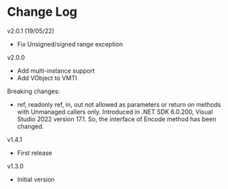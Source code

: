 Change Log
==========

v2.0.1 (19/05/22)
- Fix Unsigned/signed range exception

v2.0.0

- Add multi-instance support
- Add VObject to VMTI

Breaking changes:
- ref, readonly ref, in, out not allowed as parameters or return on methods with Unmanaged callers only. Introduced in .NET SDK 6.0.200, Visual Studio 2022 version 17.1. So, the interface of Encode method has been changed.


v1.4.1

- First release


v1.3.0

- Initial version
